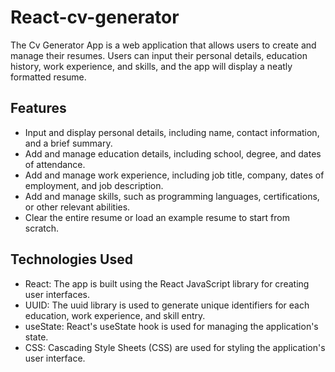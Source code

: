 # React-cv-generator

The Cv Generator App is a web application that allows users to create and manage their resumes. Users can input their personal details, education history, work experience, and skills, and the app will display a neatly formatted resume.

## Features

- Input and display personal details, including name, contact information, and a brief summary.
- Add and manage education details, including school, degree, and dates of attendance.
- Add and manage work experience, including job title, company, dates of employment, and job description.
- Add and manage skills, such as programming languages, certifications, or other relevant abilities.
- Clear the entire resume or load an example resume to start from scratch.

## Technologies Used

- React: The app is built using the React JavaScript library for creating user interfaces.
- UUID: The uuid library is used to generate unique identifiers for each education, work experience, and skill entry.
- useState: React's useState hook is used for managing the application's state.
- CSS: Cascading Style Sheets (CSS) are used for styling the application's user interface.

